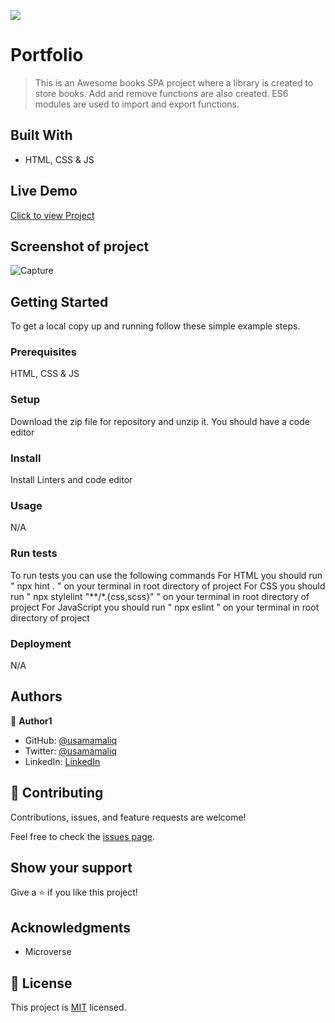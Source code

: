 ![](https://img.shields.io/badge/Microverse-blueviolet)

# Portfolio

> This is an Awesome books SPA project where a library is created to store books. Add and remove functions are also created. ES6 modules are used to import and export functions.

## Built With

- HTML, CSS & JS

## Live Demo

[Click to view Project](https://usamamaliq.github.io/AwesomeBooks-ES6/)

## Screenshot of project

![Capture](https://user-images.githubusercontent.com/101483956/195356590-6d7853f2-a5ad-457a-b226-c4aca465ec63.PNG)

## Getting Started

To get a local copy up and running follow these simple example steps.

### Prerequisites

HTML, CSS & JS

### Setup

Download the zip file for repository and unzip it.
You should have a code editor

### Install

Install Linters and code editor

### Usage

N/A

### Run tests

To run tests you can use the following commands
For HTML you should run " npx hint . " on your terminal in root directory of project
For CSS you should run " npx stylelint "**/*.{css,scss}" " on your terminal in root directory of project
For JavaScript you should run " npx eslint " on your terminal in root directory of project

### Deployment

N/A

## Authors

👤 **Author1**

- GitHub: [@usamamaliq](https://github.com/usamamaliq)
- Twitter: [@usamamaliq](https://twitter.com/usamamaliq)
- LinkedIn: [LinkedIn](https://linkedin.com/in/usamamaliq)


## 🤝 Contributing

Contributions, issues, and feature requests are welcome!

Feel free to check the [issues page](../../issues/).

## Show your support

Give a ⭐️ if you like this project!

## Acknowledgments

- Microverse

## 📝 License

This project is [MIT](./LICENSE.md) licensed.
